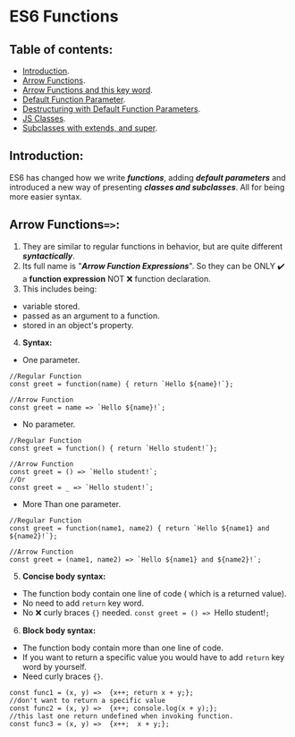 # ES6 Functions

## Table of contents:
- [Introduction](#introduction).
- [Arrow Functions](#arrow-functions).
- [Arrow Functions and this key word]().
- [Default Function Parameter]().
- [Destructuring with Default Function Parameters]().
- [JS Classes]().
- [Subclasses with extends, and super]().

## Introduction:

ES6 has changed how we write _**functions**_, adding _**default parameters**_ and introduced a new way of presenting _**classes and subclasses**_. All for being more easier syntax.


## Arrow Functions`=>`:

1. They are similar to regular functions in behavior, but are quite different _**syntactically**_. 
2. Its full name is "**_Arrow Function Expressions_**". So they can be ONLY :heavy_check_mark: a **function expression** NOT :x: function declaration.
3. This includes being: 
  - variable stored.
  - passed as an argument to a function.
  - stored in an object's property.
4. **Syntax:**
  - One parameter.
  ```
  //Regular Function
  const greet = function(name) { return `Hello ${name}!`};
    
  //Arrow Function
  const greet = name => `Hello ${name}!`;
  ```
  - No parameter.
   ```
  //Regular Function
  const greet = function() { return `Hello student!`};
    
  //Arrow Function
  const greet = () => `Hello student!`;
  //Or
  const greet = _ => `Hello student!`;
  ```
  - More Than one parameter.
   ```
  //Regular Function
  const greet = function(name1, name2) { return `Hello ${name1} and ${name2}!`};
    
  //Arrow Function
  const greet = (name1, name2) => `Hello ${name1} and ${name2}!`;
  ```
5. **Concise body syntax:**
  - The function body contain one line of code ( which is a returned value).
  - No need to add `return` key word.
  - No :x: curly braces `{}` needed.
  `const greet = () => `Hello student!`;`
6. **Block body syntax:**
  - The function body contain more than one line of code.
  - If you want to return a specific value you would have to add `return` key word by yourself.
  - Need curly braces `{}`.
  ```
  const func1 = (x, y) =>  {x++; return x + y;}; 
  //don't want to return a specific value
  const func2 = (x, y) =>  {x++; console.log(x + y);}; 
  //this last one return undefined when invoking function.
  const func3 = (x, y) =>  {x++;  x + y;}; 
  ```
  
  
